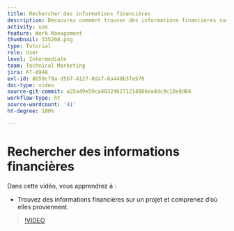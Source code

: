 ```yaml
---
title: Rechercher des informations financières
description: Découvrez comment trouver des informations financières sur un projet et comprenez d’où elles proviennent.
activity: use
feature: Work Management
thumbnail: 335208.png
type: Tutorial
role: User
level: Intermediate
team: Technical Marketing
jira: KT-8948
exl-id: 8b50c79a-d5b7-4127-8daf-8a449b3fe570
doc-type: video
source-git-commit: a25a49e59ca483246271214886ea4dc9c10e8d66
workflow-type: ht
source-wordcount: '41'
ht-degree: 100%

---
```


# Rechercher des informations financières

Dans cette vidéo, vous apprendrez à :

* Trouvez des informations financières sur un projet et comprenez d’où elles proviennent.

>[!VIDEO](https://video.tv.adobe.com/v/335208/?quality=12&learn=on)
